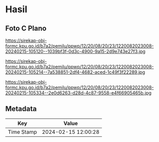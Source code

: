 # Hasil

## Foto C Plano

https://sirekap-obj-formc.kpu.go.id/b7a2/pemilu/ppwp/12/20/08/20/23/1220082023008-20240215-105120--1039bf3f-0d3c-4900-9a15-2d9e743e27f3.jpg

https://sirekap-obj-formc.kpu.go.id/b7a2/pemilu/ppwp/12/20/08/20/23/1220082023008-20240215-105214--7a538851-2df4-4682-aced-1c49f3f22289.jpg

https://sirekap-obj-formc.kpu.go.id/b7a2/pemilu/ppwp/12/20/08/20/23/1220082023008-20240215-105334--2e0d6263-d28d-4c87-9558-e4f66905465b.jpg


## Metadata

| Key        | Value               |
| ---------- | ------------------- |
| Time Stamp | 2024-02-15 12:00:28 |



